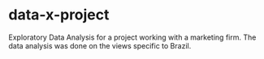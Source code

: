 # data-x-project
Exploratory Data Analysis for a project working with a marketing firm. The data analysis was done on the views specific to Brazil.
